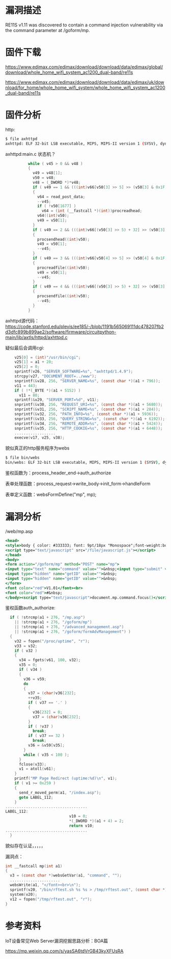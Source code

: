 # 漏洞描述

RE11S v1.11 was discovered to contain a command injection vulnerability via the command parameter at /goform/mp.

# 固件下载

https://www.edimax.com/edimax/download/download/data/edimax/global/download/whole_home_wifi_system_ac1200_dual-band/re11s

https://www.edimax.com/edimax/download/download/data/edimax/uk/download/for_home/whole_home_wifi_system/whole_home_wifi_system_ac1200_dual-band/re11s

# 固件分析

http:

```sh
$ file axhttpd 
axhttpd: ELF 32-bit LSB executable, MIPS, MIPS-II version 1 (SYSV), dynamically linked, interpreter /lib/ld-uClibc.so.0, stripped
```

axhttpd:main.c 状态机？

```c
          while ( v45 > 0 && v48 )
          {
            v49 = v48[1];
            v50 = v48;
            v48 = (_DWORD *)*v48;
            if ( v49 == 1 && (((int)v66[v50[3] >> 5] >> (v50[3] & 0x1F)) & 1) != 0 )
            {
              v64 = read_post_data;
              --v45;
              if ( !v50[1677] )
                v64 = (int (__fastcall *)(int))procreadhead;
              v64((int)v50);
              v49 = v50[1];
            }
            if ( v49 == 2 && (((int)v66[(v50[3] >> 5) + 32] >> (v50[3] & 0x1F)) & 1) != 0 )
            {
              procsendhead((int)v50);
              v49 = v50[1];
              --v45;
            }
            if ( v49 == 3 && (((int)v66[v50[4] >> 5] >> (v50[4] & 0x1F)) & 1) != 0 )
            {
              procreadfile((int)v50);
              v49 = v50[1];
              --v45;
            }
            if ( v49 == 4 && (((int)v66[(v50[3] >> 5) + 32] >> (v50[3] & 0x1F)) & 1) != 0 )
            {
              procsendfile((int)v50);
              --v45;
            }
          }
```

axhttpd源代码：https://code.stanford.edu/plevis/ee185/-/blob/1191b565069111dc478207fb2d3dfc899b899ae2/software/firmware/circuitpython-main/lib/axtls/httpd/axhttpd.c

疑似最后会调用cgi:

```c
    v25[0] = (int)"/usr/bin/cgi";
    v25[1] = a1 + 28;
    v25[2] = 0;
    sprintf(v26, "SERVER_SOFTWARE=%s", "axhttpd/1.4.9");
    strcpy(v27, "DOCUMENT_ROOT=../www");
    snprintf(&v28, 256, "SERVER_NAME=%s", (const char *)(a1 + 796));
    v11 = 443;
    if ( !*(_BYTE *)(a1 + 5152) )
      v11 = 80;
    sprintf(&v29, "SERVER_PORT=%d", v11);
    snprintf(&v30, 256, "REQUEST_URI=%s", (const char *)(a1 + 5680));
    snprintf(&v31, 256, "SCRIPT_NAME=%s", (const char *)(a1 + 284));
    snprintf(&v32, 256, "PATH_INFO=%s", (const char *)(a1 + 5936));
    snprintf(&v33, 256, "QUERY_STRING=%s", (const char *)(a1 + 6192));
    snprintf(&v34, 256, "REMOTE_ADDR=%s", (const char *)(a1 + 5424));
    snprintf(&v35, 256, "HTTP_COOKIE=%s", (const char *)(a1 + 6448));
    ..................
    execve(v17, v25, v38);
```

貌似真正的http服务程序为webs

```sh
$ file bin/webs
bin/webs: ELF 32-bit LSB executable, MIPS, MIPS-II version 1 (SYSV), dynamically linked, interpreter /lib/ld-uClibc.so.0, stripped
```



鉴权函数为：process_header_end->auth_authorize



表单处理函数：process_request->write_body->init_form->handleForm



表单定义函数：websFormDefine("mp", mp);



# 漏洞分析

/web/mp.asp

```asp
<head>
<style>body { color: #333333; font: 9pt/18px "Monospace";font-weight:bold; }</style>
<script type="text/javascript" src="/file/javascript.js"></script>
</head>
<body>
<form action="/goform/mp" method="POST" name="mp">
<input type="text" name="command" value="">&nbsp;<input type="submit" value="GO">
<input type="hidden" name="getID" value="">&nbsp;
<input type="hidden" name="getID" value="">&nbsp;
</form>
<font color="red">V1.01</font><br>
<font color="red">#&nbsp;
</body><script type="text/javascript">document.mp.command.focus()</script>
```

鉴权函数auth_authorize:

```c
  if ( !strcmp(a1 + 276, "/mp.asp")
    || !strcmp(a1 + 276, "/goform/mp")
    || !strcmp(a1 + 276, "/advanced_management.asp")
    || !strcmp(a1 + 276, "/goform/formAdvManagement") )
  {
    v32 = fopen("/proc/uptime", "r");
    v33 = v32;
    if ( v32 )
    {
      v34 = fgets(v61, 100, v32);
      v35 = 0;
      if ( v34 )
      {
        v36 = v59;
        do
        {
          v37 = (char)v36[232];
          ++v35;
          if ( v37 == '.' )
          {
            v36[232] = 0;
            v37 = (char)v36[232];
          }
          if ( !v37 )
            break;
          if ( v37 == 32 )
            break;
          v36 = &v59[v35];
        }
        while ( v35 < 100 );
      }
      fclose(v33);
      v1 = atoll(v61);
    }
    printf("MP Page Redirect (uptime:%d)\n", v1);
    if ( v1 >= 0x259 )
    {
      send_r_moved_perm(a1, "/index.asp");
      goto LABEL_112;
    }
....................................
LABEL_112:
                            v10 = 0;
                            *(_DWORD *)(a1 + 4) = 2;
                            return v10;
....................................
  }
```

貌似存在认证，，，，，



漏洞点：



```c
int __fastcall mp(int a1)
{
  v3 = (const char *)websGetVar(a1, "command", "");
  ......................
  websWrite(a1, "</font><br>\n");
  sprintf(v20, "/bin/rftest.sh %s %s > /tmp/rftest.out", (const char *)v21, v3);
  system(v20);
  v12 = fopen("/tmp/rftest.out", "r");
}
```





# 参考资料

IoT设备常见Web Server漏洞挖掘思路分析：BOA篇

https://mp.weixin.qq.com/s/yasSA6tdVrGB43kyXFUsRA